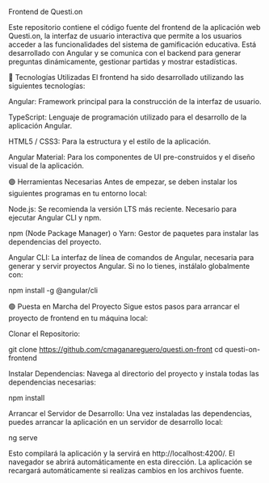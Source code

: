 Frontend de Questi.on

Este repositorio contiene el código fuente del frontend de la aplicación web Questi.on, la interfaz de usuario interactiva que permite a los usuarios acceder a las funcionalidades del sistema de gamificación educativa. Está desarrollado con Angular y se comunica con el backend para generar preguntas dinámicamente, gestionar partidas y mostrar estadísticas.

🔵 Tecnologías Utilizadas
El frontend ha sido desarrollado utilizando las siguientes tecnologías:

Angular: Framework principal para la construcción de la interfaz de usuario.

TypeScript: Lenguaje de programación utilizado para el desarrollo de la aplicación Angular.

HTML5 / CSS3: Para la estructura y el estilo de la aplicación.

Angular Material: Para los componentes de UI pre-construidos y el diseño visual de la aplicación.

🟣 Herramientas Necesarias
Antes de empezar, se deben instalar los siguientes programas en tu entorno local:

Node.js: Se recomienda la versión LTS más reciente. Necesario para ejecutar Angular CLI y npm.

npm (Node Package Manager) o Yarn: Gestor de paquetes para instalar las dependencias del proyecto.

Angular CLI: La interfaz de línea de comandos de Angular, necesaria para generar y servir proyectos Angular. Si no lo tienes, instálalo globalmente con:

npm install -g @angular/cli

🟢 Puesta en Marcha del Proyecto
Sigue estos pasos para arrancar el proyecto de frontend en tu máquina local:

Clonar el Repositorio:

git clone https://github.com/cmaganareguero/questi.on-front
cd questi-on-frontend

Instalar Dependencias:
Navega al directorio del proyecto y instala todas las dependencias necesarias:

npm install

Arrancar el Servidor de Desarrollo:
Una vez instaladas las dependencias, puedes arrancar la aplicación en un servidor de desarrollo local:

ng serve

Esto compilará la aplicación y la servirá en http://localhost:4200/. El navegador se abrirá automáticamente en esta dirección. La aplicación se recargará automáticamente si realizas cambios en los archivos fuente.
